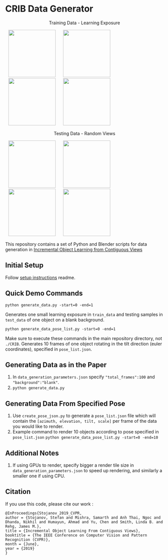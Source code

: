 # CRIB Data Generator
<p align="center">
Training Data - Learning Exposure

<img src="https://i.imgur.com/w2DhaHi.gif" width="150" hspace="10"/> <img src="https://i.imgur.com/YUgapi0.gif" width="150" hspace="10"/> <img src="https://i.imgur.com/4LCT3EX.gif" width="150" hspace="10"/> <img src="https://i.imgur.com/ZHO82dX.gif" width="150" hspace="10"/> 
</p>
<p align="center">
Testing Data - Random Views

<img src="https://i.imgur.com/DHwE9Ky.gif" width="150" hspace="10"/> <img src="https://i.imgur.com/kdeZprM.gif" width="150" hspace="10"/> <img src="https://i.imgur.com/xj8qEGi.gif" width="150" hspace="10"/> <img src="https://i.imgur.com/jncaBfj.gif" width="150" hspace="10"/> 
</p>


This repository contains a set of Python and Blender scripts for data generation in [Incremental Object Learning from Contiguous Views](http://openaccess.thecvf.com/content_CVPR_2019/html/Stojanov_Incremental_Object_Learning_From_Contiguous_Views_CVPR_2019_paper.html)

## Initial Setup
Follow [setup instructions](https://github.com/iolfcv/CRIB_Data_Generator/blob/master/SETUP.md) readme.

## Quick Demo Commands
``` 
python generate_data.py -start=0 -end=1 
```
Generates one small learning exposure in `train_data` and testing samples in `test_data` of one object on a blank background.
``` 
python generate_data_pose_list.py -start=0 -end=1 
```
Make sure to execute these commands in the main repository directory, not `./CRIB`.
Generates 10 frames of one object rotating in the tilt direction (euler coordinates), specified in `pose_list.json`.
## Generating Data as in the Paper
1. In `data_generation_parameters.json` specify `"total_frames":100` and `"background":"blank"`.
2. ```python generate_data.py ```

## Generating Data From Specified Pose
1. Use `create_pose_json.py` to generate a `pose_list.json` file which will contain the `[azimuth, elevation, tilt, scale]` per frame of the data you would like to render.
2. Example command to render 10 objects according to pose specified in `pose_list.json` 
```python generate_data_pose_list.py -start=0 -end=10```

## Additional Notes
1. If using GPUs to render, specify bigger a render tile size in `data_generation_parameters.json` to speed up rendering, and similarly a smaller one if using CPU.

## Citation
If you use this code, please cite our work :
```
@InProceedings{Stojanov_2019_CVPR,
author = {Stojanov, Stefan and Mishra, Samarth and Anh Thai, Ngoc and Dhanda, Nikhil and Humayun, Ahmad and Yu, Chen and Smith, Linda B. and Rehg, James M.},
title = {Incremental Object Learning From Contiguous Views},
booktitle = {The IEEE Conference on Computer Vision and Pattern Recognition (CVPR)},
month = {June},
year = {2019}
} 
```
